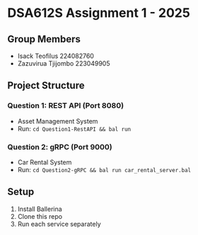 # DSA612S Assignment 1 - 2025

## Group Members
- Isack Teofilus 224082760
- Zazuvirua Tjijombo 223049905

## Project Structure

### Question 1: REST API (Port 8080)
- Asset Management System
- Run: `cd Question1-RestAPI && bal run`

### Question 2: gRPC (Port 9000)  
- Car Rental System
- Run: `cd Question2-gRPC && bal run car_rental_server.bal`

## Setup
1. Install Ballerina
2. Clone this repo
3. Run each service separately
